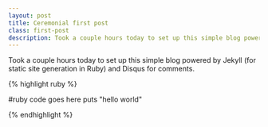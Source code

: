 ```yaml
---
layout: post
title: Ceremonial first post
class: first-post
description: Took a couple hours today to set up this simple blog powered by Jekyll..
---
```


Took a couple hours today to set up this simple blog powered by Jekyll
(for static site generation in Ruby) and Disqus for comments.

{% highlight ruby %}

#ruby code goes here
puts "hello world"

{% endhighlight %}
